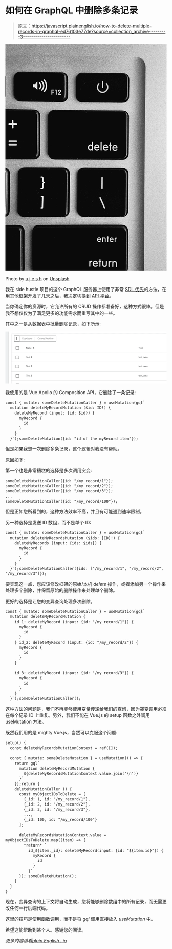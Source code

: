 # 如何在 GraphQL 中删除多条记录

> 原文：<https://javascript.plainenglish.io/how-to-delete-multiple-records-in-graphql-ed76103e77de?source=collection_archive---------3----------------------->

![](img/5eaff7fdeb4191a976d94d94dcad53d4.png)

Photo by [u j e s h](https://unsplash.com/@ujesh?utm_source=medium&utm_medium=referral) on [Unsplash](https://unsplash.com?utm_source=medium&utm_medium=referral)

我在 side hustle 项目的这个 GraphQL 服务器上使用了非常 [SDL 优先](https://medium.com/novvum/graphql-code-first-and-sdl-first-the-current-landscape-in-mid-2019-699f68b31a65)的方法，在用其他框架开发了几天之后，我决定切换到 [API 平台](https://api-platform.com/docs/core/graphql/)。

当你确定你的资源时，它允许所有的 CRUD 操作都准备好，这种方式很棒。但是我不想仅仅为了满足更多的功能需求而重写其中的一些。

其中之一是从数据表中批量删除记录，如下所示:

![](img/4aac78dd5832baed8a9d2b4b6996c9cc.png)

我使用的是 Vue Apollo 的 Composition API，它删除了一条记录:

```
const { mutate: someDeleteMutationCaller } = useMutation(gql`
  mutation deleteMyRecordMutation ($id: ID!) {
    deleteMyRecord (input: {id: $id}) {
      myRecord {
        id
      }
    }
  }`);someDeleteMutation({id: "id of the myRecord item"});
```

但是如果我想一次删除多条记录，这个逻辑对我没有帮助。

原因如下:

第一个也是非常糟糕的选择是多次调用突变:

```
someDeleteMutationCaller({id: "/my_record/1"});
someDeleteMutationCaller({id: "/my_record/2"});
someDeleteMutationCaller({id: "/my_record/3"});
...
someDeleteMutationCaller({id: "/my_record/100"});
```

但是正如您所看到的，这种方法效率不高，并且有可能遇到速率限制。

另一种选择是发送 ID 数组，而不是单个 ID:

```
const { mutate: someDeleteMutationCaller } = useMutation(gql`
  mutation deleteMyRecordsMutation ($ids: [ID]!) {
    deleteMyRecords (input: {ids: $ids}) {
      myRecord {
        id
      }
    }
  }`);someDeleteMutationCaller({ids: ["/my_record/1", "/my_record/2", "/my_record/3"]});
```

要实现这一点，您应该修改框架的原始/本机 *delete* 操作，或者添加另一个操作来处理多个删除，并保留原始的删除操作来处理单个删除。

更好的选择是让您的变异查询处理多次删除。

```
const { mutate: someDeleteMutationCaller } = useMutation(gql`
  mutation deleteMyRecordMutation {
    id_1: deleteMyRecord (input: {id: "/my_record/1"}) {
      myRecord {
        id
      }
    } id_2: deleteMyRecord (input: {id: "/my_record/2"}) {
      myRecord {
        id
      }
    }

    id_3: deleteMyRecord (input: {id: "/my_record/3"}) {
      myRecord {
        id
      }
    }
  }`);someDeleteMutationCaller();
```

这种方法的问题是，我们不再能够使用变量传递给我们的查询，因为突变调用必须在每个记录 ID 上重复。另外，我们不能在 Vue.js 的 setup 函数之外调用 useMutation 方法。

既然我们用的是 mighty Vue.js，当然可以克服这个问题:

```
setup() {
  const deleteMyRecordsMutationContext = ref([]);

  const { mutate: someDeleteMutation } = useMutation(() => {
    return gql`
      mutation deleteMyRecordMutation {
        ${deleteMyRecordsMutationContext.value.join('\n')}
      }`
    });return {
    deleteMutationCaller () {
      const myObjectIDsToDelete = [
        {_id: 1, id: "/my_record/1"},
        {_id: 2, id: "/my_record/2"},
        {_id: 3, id: "/my_record/3"},
        ...,
        {_id: 100, id: "/my_record/100"}
      ];

      deleteMyRecordsMutationContext.value = myObjectIDsToDelete.map((item) => {
        *return* `
          id_${item._id}: deleteMyRecord(input: {id: "${item.id}"}) {
            myRecord {
              id
            }
          }`
      }); someDeleteMutation();
    }
  } 
}
```

现在，变异查询的上下文将自动生成，您将能够删除数组中的所有记录，而无需更改任何一行后端代码。

这里的技巧是使用函数调用，而不是将 *gql* 调用直接放入 *useMutation* 中。

希望这能帮助到某个人。感谢您的阅读。

*更多内容请看*[*plain English . io*](http://plainenglish.io/)
